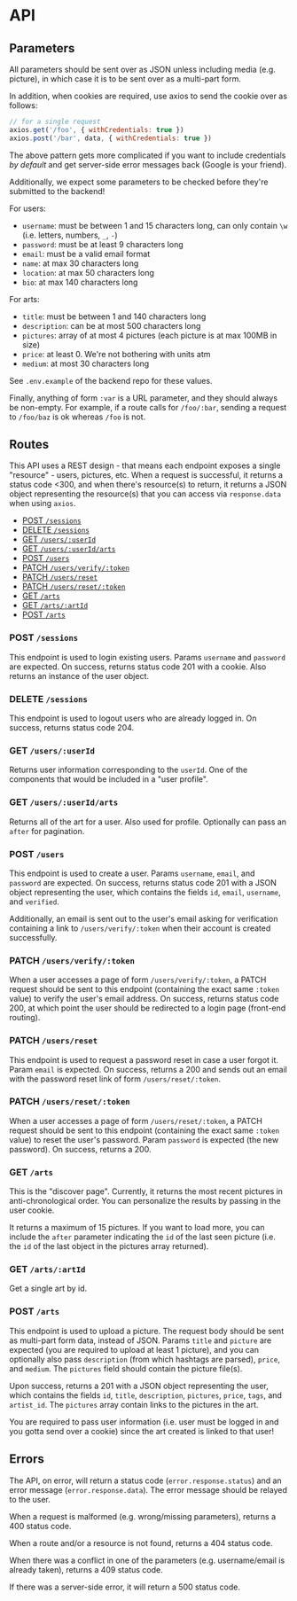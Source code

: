 # API
## Parameters

All parameters should be sent over as JSON unless including media (e.g. picture), in which case it is to be sent over as a multi-part form.

In addition, when cookies are required, use axios to send the cookie over as follows:

```js
// for a single request
axios.get('/foo', { withCredentials: true })
axios.post('/bar', data, { withCredentials: true })
```

The above pattern gets more complicated if you want to include credentials *by default* and get server-side error messages back (Google is your friend).

Additionally, we expect some parameters to be checked before they're submitted to the backend!

For users:

- `username`: must be between 1 and 15 characters long, can only contain `\w` (i.e. letters, numbers, `_`, `-`)
- `password`: must be at least 9 characters long
- `email`: must be a valid email format
- `name`: at max 30 characters long
- `location`: at max 50 characters long
- `bio`: at max 140 characters long

For arts:

- `title`: must be between 1 and 140 characters long
- `description`: can be at most 500 characters long
- `pictures`: array of at most 4 pictures (each picture is at max 100MB in size)
- `price`: at least 0. We're not bothering with units atm
- `medium`: at most 30 characters long

See `.env.example` of the backend repo for these values.

Finally, anything of form `:var` is a URL parameter, and they should always be non-empty. For example, if a route calls for `/foo/:bar`, sending a request to `/foo/baz` is ok whereas `/foo` is not.

## Routes

This API uses a REST design - that means each endpoint exposes a single "resource" - users, pictures, etc. When a 
request is successful, it returns a status code <300, and when there's resource(s) to return, it returns a JSON 
object representing the resource(s) that you can access via `response.data` when using `axios`.

- [POST `/sessions`](#login)
- [DELETE `/sessions`](#logout)
- [GET `/users/:userId`](#me)
- [GET `/users/:userId/arts`](#myart)
- [POST `/users`](#createuser)
- [PATCH `/users/verify/:token`](#verifyuser)
- [PATCH `/users/reset`](#requestreset)
- [PATCH `/users/reset/:token`](#passwordreset)
- [GET `/arts`](#discover)
- [GET `/arts/:artId`](#getart)
- [POST `/arts`](#createpicture)

### <a name="login"></a>POST `/sessions`
This endpoint is used to login existing users. Params `username` and `password` are expected. On success, returns status code 201 with a cookie. Also returns an instance of the user object.

### <a name="logout"></a>DELETE `/sessions`

This endpoint is used to logout users who are already logged in. On success, returns status code 204.

### <a name="me"></a>GET `/users/:userId`

Returns user information corresponding to the `userId`. One of the components that would be included in a "user profile".

### <a name="myart"></a>GET `/users/:userId/arts`

Returns all of the art for a user. Also used for profile. Optionally can pass an `after` for pagination.

### <a name="createuser"></a>POST `/users`

This endpoint is used to create a user. Params `username`, `email`, and `password` are expected. On success, returns status code 201 with a JSON object representing the user, which contains the fields `id`, `email`, `username`, and `verified`.

Additionally, an email is sent out to the user's email asking for verification containing a link to `/users/verify/:token` when their account is created successfully.

### <a name="verifyuser"></a>PATCH `/users/verify/:token`

When a user accesses a page of form `/users/verify/:token`, a PATCH request should be sent to this endpoint (containing the exact same `:token` value) to verify the user's email address. On success, returns status code 200, at which point the user should be redirected to a login page (front-end routing).

### <a name="requestreset"></a>PATCH `/users/reset`

This endpoint is used to request a password reset in case a user forgot it. Param `email` is expected. On success, returns a 200 and sends out an email with the password reset link of form `/users/reset/:token`.

### <a name="passwordreset"></a>PATCH `/users/reset/:token`

When a user accesses a page of form `/users/reset/:token`, a PATCH request should be sent to this endpoint (containing the exact same `:token` value) to reset the user's password. Param `password` is expected (the new password). On success, returns a 200.

### <a name="discover"></a>GET `/arts`

This is the "discover page". Currently, it returns the most recent pictures in anti-chronological order. You can personalize the results by passing in the user cookie.

It returns a maximum of 15 pictures. If you want to load more, you can include the `after` parameter indicating the `id` of the last seen picture (i.e. the `id` of the last object in the pictures array returned).

### <a name="getart"></a> GET `/arts/:artId`

Get a single art by id.

### <a name="createpicture"></a>POST `/arts`

This endpoint is used to upload a picture. The request body should be sent as multi-part form data, instead of JSON. Params `title` and `picture` are expected (you are required to upload at least 1 picture), and you can optionally also pass `description` (from which hashtags are parsed), `price`, and `medium`. The `pictures` field should contain the picture file(s).

Upon success, returns a 201 with a JSON object representing the user, which contains the fields `id`, `title`, `description`,  `pictures`, `price`, `tags`, and `artist_id`. The `pictures` array contain links to the pictures in the art.

You are required to pass user information (i.e. user must be logged in and you gotta send over a cookie) since the art created is linked to that user!

## Errors

The API, on error, will return a status code (`error.response.status`) and an error message (`error.response.data`). The error message should be relayed to the user.

When a request is malformed (e.g. wrong/missing parameters), returns a 400 status code.

When a route and/or a resource is not found, returns a 404 status code.

When there was a conflict in one of the parameters (e.g. username/email is already taken), returns a 409 status code.

If there was a server-side error, it will return a 500 status code.

